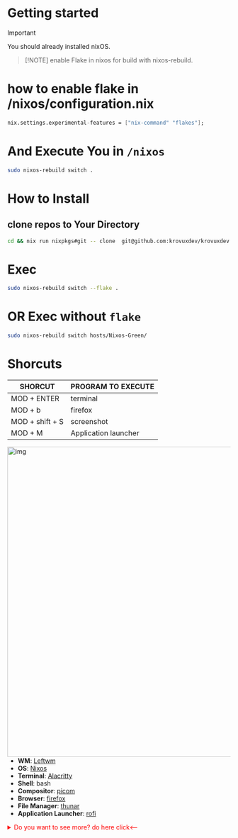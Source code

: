 # Getting started
> [!IMPORTANT]
You should already installed nixOS.

>  [!NOTE]
enable Flake in nixos for build with nixos-rebuild.

# how to enable flake in /nixos/configuration.nix
```nix
nix.settings.experimental-features = ["nix-command" "flakes"];
```
# And Execute You in `/nixos`
```bash
sudo nixos-rebuild switch .
```
# How to Install
## clone repos to Your Directory
```bash
cd && nix run nixpkgs#git -- clone  git@github.com:krovuxdev/krovuxdev.nix.git && cd krovuxdev.nix
```
# Exec
```bash
sudo nixos-rebuild switch --flake .
```
# OR Exec without `flake` 
```bash
sudo nixos-rebuild switch hosts/Nixos-Green/
```

# Shorcuts

| SHORCUT  | PROGRAM TO EXECUTE |
| ------------- | ------------- |
| MOD + ENTER  | terminal  |
| MOD + b  | firefox  |
| MOD + shift + S  | screenshot  |
| MOD + M  | Application launcher | 




<img src="https://github.com/krovuxdev/krovuxdev.nix/assets/62192487/f7f376fd-bc14-40d6-90af-47f68b10b82f" alt="img" align="left" width="700px">

-   **WM**: [Leftwm](https://nixos.org/)
-   **OS**: [Nixos](http://nixos.org/)
-   **Terminal**: [Alacritty](https://github.com/alacritty/alacritty)
-   **Shell**: bash
-   **Compositor**: [picom](https://github.com/yshui/picom)
-   **Browser**: [firefox](https://www.mozilla.org/en-US/firefox/)
-   **File Manager**: [thunar](https://github.com/xfce-mirror/thunar)
-   **Application Launcher**: [rofi](https://github.com/davatorium/rofi)
<details >
<summary style="color:red;">Do you want to see more? do here click<-- </summary>
<img src="https://github.com/krovuxdev/krovuxdev.nix/assets/62192487/d6d97a13-54e7-44fa-adaa-c22a11924af1" alt="img" align="left" width="700px">
</details>
